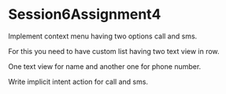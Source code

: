 # Session6Assignment4

Implement context menu having two options call and sms. 

For this you need to have custom list having two text view in row. 

One text view for name and another one for phone number.

Write implicit intent action for call and sms.
